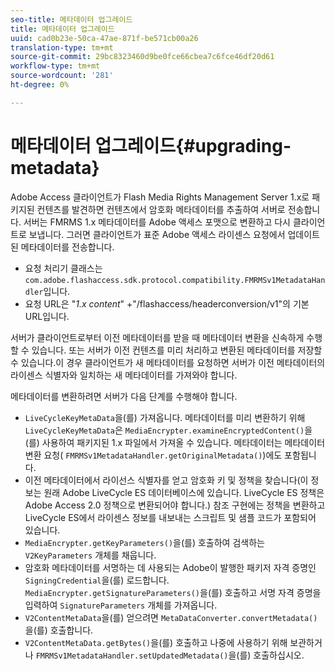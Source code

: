 ```yaml
---
seo-title: 메타데이터 업그레이드
title: 메타데이터 업그레이드
uuid: cad0b23e-50ca-47ae-871f-be571cb00a26
translation-type: tm+mt
source-git-commit: 29bc8323460d9be0fce66cbea7c6fce46df20d61
workflow-type: tm+mt
source-wordcount: '281'
ht-degree: 0%

---
```



# 메타데이터 업그레이드{#upgrading-metadata}

Adobe Access 클라이언트가 Flash Media Rights Management Server 1.x로 패키지된 컨텐츠를 발견하면 컨텐츠에서 암호화 메타데이터를 추출하여 서버로 전송합니다. 서버는 FMRMS 1.x 메타데이터를 Adobe 액세스 포맷으로 변환하고 다시 클라이언트로 보냅니다. 그러면 클라이언트가 표준 Adobe 액세스 라이센스 요청에서 업데이트된 메타데이터를 전송합니다.

* 요청 처리기 클래스는 `com.adobe.flashaccess.sdk.protocol.compatibility.FMRMSv1MetadataHandler`입니다.
* 요청 URL은 &quot;*1.x content*&quot; +&quot;/flashaccess/headerconversion/v1&quot;의 기본 URL입니다.

서버가 클라이언트로부터 이전 메타데이터를 받을 때 메타데이터 변환을 신속하게 수행할 수 있습니다. 또는 서버가 이전 컨텐츠를 미리 처리하고 변환된 메타데이터를 저장할 수 있습니다.이 경우 클라이언트가 새 메타데이터를 요청하면 서버가 이전 메타데이터의 라이센스 식별자와 일치하는 새 메타데이터를 가져와야 합니다.

메타데이터를 변환하려면 서버가 다음 단계를 수행해야 합니다.

* `LiveCycleKeyMetaData`을(를) 가져옵니다. 메타데이터를 미리 변환하기 위해 `LiveCycleKeyMetaData`은 `MediaEncrypter.examineEncryptedContent()`을(를) 사용하여 패키지된 1.x 파일에서 가져올 수 있습니다. 메타데이터는 메타데이터 변환 요청( `FMRMSv1MetadataHandler.getOriginalMetadata()`)에도 포함됩니다.
* 이전 메타데이터에서 라이선스 식별자를 얻고 암호화 키 및 정책을 찾습니다(이 정보는 원래 Adobe LiveCycle ES 데이터베이스에 있습니다. LiveCycle ES 정책은 Adobe Access 2.0 정책으로 변환되어야 합니다.) 참조 구현에는 정책을 변환하고 LiveCycle ES에서 라이센스 정보를 내보내는 스크립트 및 샘플 코드가 포함되어 있습니다.
* `MediaEncrypter.getKeyParameters()`을(를) 호출하여 검색하는 `V2KeyParameters` 개체를 채웁니다.
* 암호화 메타데이터를 서명하는 데 사용되는 Adobe이 발행한 패키저 자격 증명인 `SigningCredential`을(를) 로드합니다. `MediaEncrypter.getSignatureParameters()`을(를) 호출하고 서명 자격 증명을 입력하여 `SignatureParameters` 개체를 가져옵니다.
* `V2ContentMetaData`을(를) 얻으려면 `MetaDataConverter.convertMetadata()`을(를) 호출합니다.
* `V2ContentMetaData.getBytes()`을(를) 호출하고 나중에 사용하기 위해 보관하거나 `FMRMSv1MetadataHandler.setUpdatedMetadata()`을(를) 호출하십시오.

